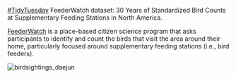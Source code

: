[#TidyTuesday](https://github.com/rfordatascience/tidytuesday/tree/master/) FeederWatch dataset: 30 Years of Standardized Bird Counts at Supplementary Feeding Stations in North America.

[FeederWatch](https://www.frontiersin.org/articles/10.3389/fevo.2021.619682/full) is a place-based citizen science program that asks participants to identify and count the birds that visit the area around their home, particularly focused around supplementary feeding stations (i.e., bird feeders). 

![birdsightings_daejun](https://user-images.githubusercontent.com/46545400/211725204-b3ebbb6d-d5f5-4252-8004-f2d282b70e70.png)
